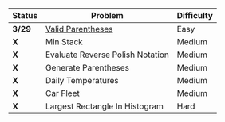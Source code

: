 | Status | Problem | Difficulty |
| --- | --- | --- |
| **3/29** | [Valid Parentheses](./validParentheses.py) | Easy |
| **X** | Min Stack | Medium |
| **X** | Evaluate Reverse Polish Notation | Medium |
| **X** | Generate Parentheses | Medium |
| **X** | Daily Temperatures | Medium |
| **X** | Car Fleet | Medium |
| **X** | Largest Rectangle In Histogram | Hard |